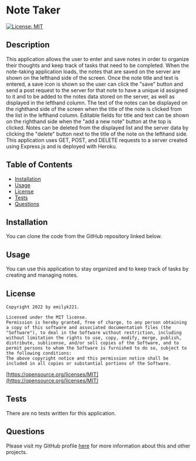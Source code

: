 
  # Note Taker
  [![License: MIT](https://img.shields.io/badge/License-MIT-yellow.svg)](https://opensource.org/licenses/MIT)

  ## Description
  This application allows the user to enter and save notes in order to organize their thoughts and keep track of tasks that need to be completed. When the note-taking application loads, the notes that are saved on the server are shown on the lefthand side of the screen. Once the note title and text is entered, a save icon is shown so the user can click the "save" button and send a post request to the server for that note to have a unique id assigned to it and to be added to the notes data stored on the server, as well as displayed in the lefthand column. The text of the notes can be displayed on the righthand side of the screen when the title of the note is clicked from the list in the lefthand column. Editable fields for title and text can be shown on the righthand side when the "add a new note" button at the top is clicked. Notes can be deleted from the displayed list and the server data by clicking the "delete" button next to the title of the note on the lefthand side. This application uses GET, POST, and DELETE requests to a server created using Express.js and is deployed with Heroku.

  ## Table of Contents
  * [Installation](#installation)
  * [Usage](#usage)
  * [License](#license)
  * [Tests](#tests)
  * [Questions](#questions)

  ## Installation
  You can clone the code from the GitHub repository linked below.

  ## Usage
  You can use this application to stay organized and to keep track of tasks by creating and managing notes.

  ## License
  
    Copyright 2022 by emilyk221.

    Licensed under the MIT license.
    Permission is hereby granted, free of charge, to any person obtaining a copy of this software and associated documentation files (the "Software"), to deal in the Software without restriction, including without limitation the rights to use, copy, modify, merge, publish, distribute, sublicense, and/or sell copies of the Software, and to permit persons to whom the Software is furnished to do so, subject to the following conditions:
    The above copyright notice and this permission notice shall be included in all copies or substantial portions of the Software.
    
  [https://opensource.org/licenses/MIT](https://opensource.org/licenses/MIT)

  ## Tests
  There are no tests written for this application.

  ## Questions
  Please visit my GitHub profile [here](https://github.com/emilyk221) for more information about this and other projects.
  